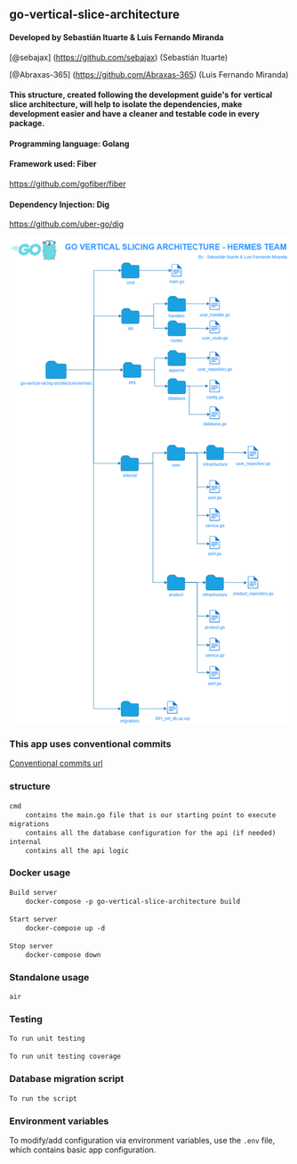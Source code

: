 ## go-vertical-slice-architecture

#### Developed by Sebastián Ituarte & Luis Fernando Miranda

[@sebajax] (https://github.com/sebajax) (Sebastián Ituarte)

[@Abraxas-365] (https://github.com/Abraxas-365) (Luis Fernando Miranda)

#### This structure, created following the development guide's for vertical slice architecture, will help to isolate the dependencies, make development easier and have a cleaner and testable code in every package.

#### Programming language: Golang

#### Framework used: Fiber

https://github.com/gofiber/fiber

#### Dependency Injection: Dig

https://github.com/uber-go/dig

![alt text](./go_vertical-slicing-architecture.drawio.png)

### This app uses conventional commits

[Conventional commits url](https://www.conventionalcommits.org/en/v1.0.0/)

### structure

    cmd
        contains the main.go file that is our starting point to execute
    migrations
        contains all the database configuration for the api (if needed)
    internal
        contains all the api logic

### Docker usage

    Build server
        docker-compose -p go-vertical-slice-architecture build

    Start server
        docker-compose up -d

    Stop server
        docker-compose down

### Standalone usage

    air

### Testing

    To run unit testing

    To run unit testing coverage

### Database migration script

    To run the script

### Environment variables

To modify/add configuration via environment variables, use the `.env` file, which contains basic app configuration.
